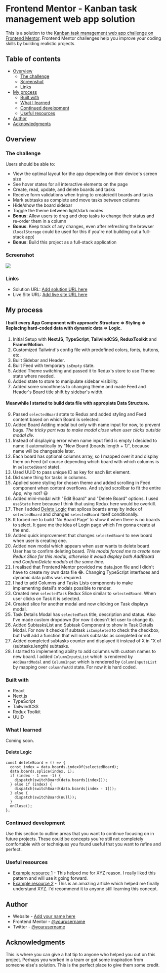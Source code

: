 # Frontend Mentor - Kanban task management web app solution

This is a solution to the [Kanban task management web app challenge on Frontend Mentor](https://www.frontendmentor.io/challenges/kanban-task-management-web-app-wgQLt-HlbB). Frontend Mentor challenges help you improve your coding skills by building realistic projects.

## Table of contents

- [Overview](#overview)
  - [The challenge](#the-challenge)
  - [Screenshot](#screenshot)
  - [Links](#links)
- [My process](#my-process)
  - [Built with](#built-with)
  - [What I learned](#what-i-learned)
  - [Continued development](#continued-development)
  - [Useful resources](#useful-resources)
- [Author](#author)
- [Acknowledgments](#acknowledgments)

## Overview

### The challenge

Users should be able to:

- View the optimal layout for the app depending on their device's screen size
- See hover states for all interactive elements on the page
- Create, read, update, and delete boards and tasks
- Receive form validations when trying to create/edit boards and tasks
- Mark subtasks as complete and move tasks between columns
- Hide/show the board sidebar
- Toggle the theme between light/dark modes
- **Bonus**: Allow users to drag and drop tasks to change their status and re-order them in a column
- **Bonus**: Keep track of any changes, even after refreshing the browser (`localStorage` could be used for this if you're not building out a full-stack app)
- **Bonus**: Build this project as a full-stack application

### Screenshot

![](./screenshot.jpg)

### Links

- Solution URL: [Add solution URL here](https://your-solution-url.com)
- Live Site URL: [Add live site URL here](https://your-live-site-url.com)

## My process

#### I built every App Component with approach: **Structure => Styling => Replacing hard-coded data with dynamic data => Logic**.

1. Initial Setup with **NextJS**, **TypeScript**, **TailwindCSS**, **ReduxToolkit** and **FramerMotion**.
2. Customized Tailwind's config file with predefined colors, fonts, buttons, etc.
3. Built Sidebar and Header.
4. Built Feed with temporary `isEmpty` state.
5. Added Theme switching and passed it to Redux's store to use Theme state where needed.
6. Added state to store to manipulate sidebar visibility.
7. Added some smoothness to changing theme and made Feed and Header's Board title shift by sidebar's width.

#### Meanwhile I started to build data file with appropiate Data Structure.

9. Passed `selectedBoard` state to Redux and added styling and Feed content based on which Board is selected.
10. Added Board Adding modal but only with name input for now, to prevent bugs. _The tricky part was to make modal close when user clicks outside modal div._
11. Instead of displaying error when name input field is empty I decided to name it automatically by "New Board (boards.length + 1)", because name will be changeable later.
12. Each board has optional columns array, so I mapped over it and display them on Feed (of course depending which board with which columns is in `selectedBoard` state).
13. Used UUID to pass unique ID as key for each list element.
14. Did same thing for tasks in columns.
15. Applied some styling for chosen theme and added scrolling in Feed component when content overflows. And styled scrollbar to fit the entire App, why not? 😃
16. Added mini-modal with "Edit Board" and "Delete Board" options. I used `useState` here because I think that using Redux here would be overkill.
17. Then I added [Delete Logic](#delete-logic) that splices boards array by index of `selectedBoard` and changes `selectedBoard` itself conditionally.
18. It forced me to build 'No Board Page' to show it when there is no boards to select. It gave me the idea of Login page which I'm gonna create at the end.
19. Added quick improvement that changes `selectedBoard` to new board when user is creating one.
20. Added new modal which appears when user wants to delete board. User has to confirm deleting board. _This modal forced me to create new Redux Slice for this modal, otherwise it would display both AddBoard and ConfirmDelete modals at the same time._
21. I realised that Frontend Mentor provided me data.json file and I didn't have to create my own data file 😂. Changing TypeScript interfaces and dynamic data paths was required.
22. I had to add Columns and Tasks Lists components to make implementing detail's modals possible to render.
23. Created new `selectedTask` Redux Slice similar to `selectedBoard`. When user clicks on Task it is selected.
24. Created slice for another modal and now clicking on Task displays modal.
25. Task Details Modal has `selectedTask` title, description and status. Also I've made custom dropdown (for now it doesn't let user to change it).
26. Added SubtasksList and Subtask Component to show in Task Details Modal. For now it checks if subtask `isCompleted` to check the checkbox, but I will add a function that will mark subtasks as completed or not.
27. Added completed subtasks counter and displayed it instead of X in "X of (subtasks.length) subtasks.
28. I started to implementing ability to add columns with custom names to new board. I added `ColumnInputsList` which is rendered by `AddBoardModal` and `ColumnInput` which is rendered by `ColumnInputsList` by mapping over `columnToAdd` state. For now it is hard coded.

### Built with

- React
- Next.js
- TypeScript
- TailwindCSS
- Redux Toolkit
- UUID

### What I learned

Coming soon.

#### Delete Logic

```tsx
const deleteBoard = () => {
  const index = data.boards.indexOf(selectedBoard);
  data.boards.splice(index, 1);
  if (index - 1 === -1) {
    dispatch(switchBoard(data.boards[index]));
  } else if (index) {
    dispatch(switchBoard(data.boards[index - 1]));
  } else {
    dispatch(switchBoard(null));
  }
  onClose();
};
```

### Continued development

Use this section to outline areas that you want to continue focusing on in future projects. These could be concepts you're still not completely comfortable with or techniques you found useful that you want to refine and perfect.

### Useful resources

- [Example resource 1](https://www.example.com) - This helped me for XYZ reason. I really liked this pattern and will use it going forward.
- [Example resource 2](https://www.example.com) - This is an amazing article which helped me finally understand XYZ. I'd recommend it to anyone still learning this concept.

## Author

- Website - [Add your name here](https://www.your-site.com)
- Frontend Mentor - [@yourusername](https://www.frontendmentor.io/profile/yourusername)
- Twitter - [@yourusername](https://www.twitter.com/yourusername)

## Acknowledgments

This is where you can give a hat tip to anyone who helped you out on this project. Perhaps you worked in a team or got some inspiration from someone else's solution. This is the perfect place to give them some credit.
